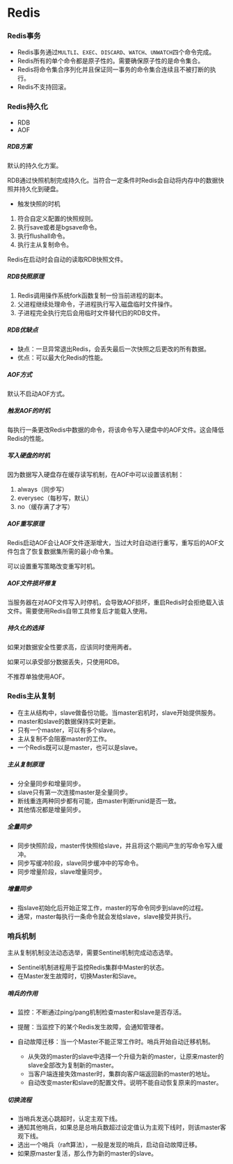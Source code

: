 # Redis

### Redis事务

- Redis事务通过`MULTLI`、`EXEC`、`DISCARD`、`WATCH`、`UNWATCH`四个命令完成。
- Redis所有的单个命令都是原子性的。需要确保原子性的是命令集合。
- Redis将命令集合序列化并且保证同一事务的命令集合连续且不被打断的执行。
- Redis不支持回滚。

### Redis持久化

- RDB
- AOF

##### RDB方案

默认的持久化方案。

RDB通过快照机制完成持久化。当符合一定条件时Redis会自动将内存中的数据快照并持久化到硬盘。

- 触发快照的时机

1. 符合自定义配置的快照规则。
2. 执行save或者是bgsave命令。
3. 执行flushall命令。
4. 执行主从复制命令。

Redis在启动时会自动的读取RDB快照文件。

##### RDB快照原理

1. Redis调用操作系统fork函数复制一份当前进程的副本。
2. 父进程继续处理命令，子进程执行写入磁盘临时文件操作。
3. 子进程完全执行完后会用临时文件替代旧的RDB文件。

##### RDB优缺点

- 缺点：一旦异常退出Redis，会丢失最后一次快照之后更改的所有数据。
- 优点：可以最大化Redis的性能。

##### AOF方式

默认不启动AOF方式。

##### 触发AOF的时机

每执行一条更改Redis中数据的命令，将该命令写入硬盘中的AOF文件。这会降低Redis的性能。

##### 写入硬盘的时机

因为数据写入硬盘存在缓存读写机制，在AOF中可以设置该机制：

1. always（同步写）
2. everysec（每秒写，默认）
3. no（缓存满了才写）

##### AOF重写原理

Redis启动AOF会让AOF文件逐渐增大，当过大时自动进行重写，重写后的AOF文件包含了恢复数据集所需的最小命令集。

可以设置重写策略改变重写时机。

##### AOF文件损坏修复

当服务器在对AOF文件写入时停机，会导致AOF损坏，重启Redis时会拒绝载入该文件。需要使用Redis自带工具修复后才能载入使用。

##### 持久化的选择

如果对数据安全性要求高，应该同时使用两者。

如果可以承受部分数据丢失，只使用RDB。

不推荐单独使用AOF。

### Redis主从复制

- 在主从结构中，slave做备份功能。当master宕机时，slave开始提供服务。
- master和slave的数据保持实时更新。
- 只有一个master，可以有多个slave。
- 主从复制不会阻塞master的工作。
- 一个Redis既可以是master，也可以是slave。

##### 主从复制原理

- 分全量同步和增量同步。
- slave只有第一次连接master是全量同步。
- 断线重连两种同步都有可能，由master判断runid是否一致。
- 其他情况都是增量同步。

##### 全量同步

- 同步快照阶段，master传快照给slave，并且将这个期间产生的写命令写入缓冲。
- 同步写缓冲阶段，slave同步缓冲中的写命令。
- 同步增量阶段，slave增量同步。

##### 增量同步

- 指slave初始化后开始正常工作，master的写命令同步到slave的过程。
- 通常，master每执行一条命令就会发给slave，slave接受并执行。

### 哨兵机制

主从复制机制没法动态选举，需要Sentinel机制完成动态选举。

- Sentinel机制进程用于监控Redis集群中Master的状态。
- 在Master发生故障时，切换Master和Slave。

##### 哨兵的作用

- 监控：不断通过ping/pang机制检查master和slave是否存活。

- 提醒：当监控下的某个Redis发生故障，会通知管理者。

- 自动故障迁移：当一个Master不能正常工作时。哨兵开始自动迁移机制。

  - 从失效的master的slave中选择一个升级为新的master，让原来master的slave全部改为复制新的master。
  - 当客户端连接失效master时，集群向客户端返回新的master的地址。
  - 自动改变master和slave的配置文件。说明不能自动恢复原来的master。

##### 切换流程

- 当哨兵发送心跳超时，认定主观下线。
- 通知其他哨兵，如果总是总哨兵数超过设定值认为主观下线时，则该master客观下线。
- 选出一个哨兵（raft算法），一般是发现的哨兵，启动自动故障迁移。
- 如果原master复活，那么作为新的master的slave。

  









 